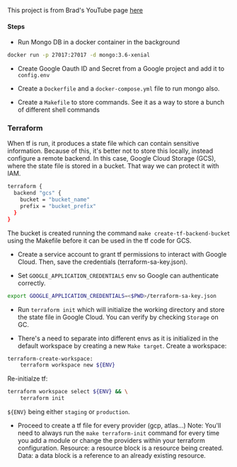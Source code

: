 This project is from Brad's YouTube page [here](https://www.youtube.com/watch?v=OXE2a8dqIAI&feature=youtu.be)

#### Steps
- Run Mongo DB in a docker container in the background
```bash
docker run -p 27017:27017 -d mongo:3.6-xenial
```

- Create Google Oauth ID and Secret from a Google project and add it to `config.env`

- Create a `Dockerfile` and a `docker-compose.yml` file to run mongo also.

- Create a `Makefile` to store commands. See it as a way to store a bunch of different shell commands

### Terraform
When tf is run, it produces a state file which can contain sensitive information. Because of this, it's better not to store this locally, instead configure a remote backend. In this case, Google Cloud Storage (GCS), where the state file is stored in a bucket. That way we can protect it with IAM.
```bash
terraform {
  backend "gcs" {
    bucket = "bucket_name"
    prefix = "bucket_prefix"
  }
}
```

The bucket is created running the command `make create-tf-backend-bucket` using the Makefile before it can be used in the tf code for GCS.

- Create a service account to grant tf permissions to interact with Google Cloud. Then, save the credentials (terraform-sa-key.json).

- Set `GOOGLE_APPLICATION_CREDENTIALS` env so Google can authenticate correctly.
```bash
export GOOGLE_APPLICATION_CREDENTIALS=<$PWD>/terraform-sa-key.json
```

- Run `terraform init` which will initialize the working directory and store the state file in Google Cloud. You can verify by checking `Storage` on GC.

- There's a need to separate into different envs as it is initialized in the default workspace by creating a new `Make target`.
Create a workspace:
```bash
terraform-create-workspace:
	terraform workspace new ${ENV}
```
Re-initialze tf:
```bash
terraform workspace select ${ENV} && \
	terraform init
```
`${ENV}` being either `staging` or `production`.

- Proceed to create a tf file for every provider (gcp, atlas...)
Note: You'll need to always run the `make terraform-init` command for every time you add a module or change the providers within your terraform configuration.
Resource: a resource block is a resource being created.
Data: a data block is a reference to an already existing resource.
